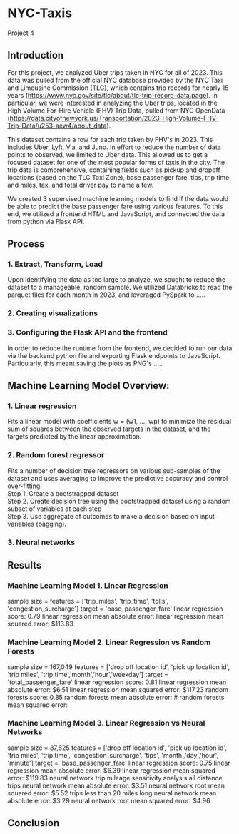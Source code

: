 # NYC-Taxis
Project 4

## Introduction

For this project, we analyzed Uber trips taken in NYC for all of 2023. This data was pulled from the official NYC database provided by the NYC Taxi and Limousine Commission (TLC), which contains trip records for nearly 15 years (https://www.nyc.gov/site/tlc/about/tlc-trip-record-data.page). In particular, we were interested in analyzing the Uber trips, located in the High Volume For-Hire Vehicle (FHV) Trip Data, pulled from NYC OpenData (https://data.cityofnewyork.us/Transportation/2023-High-Volume-FHV-Trip-Data/u253-aew4/about_data).

This dataset contains a row for each trip taken by FHV's in 2023. This includes Uber, Lyft, Via, and Juno. In effort to reduce the number of data points to observed, we limited to Uber data. This allowed us to get a focused dataset for one of the most popular forms of taxis in the city. The trip data is comprehensive, containing fields such as pickup and dropoff locations (based on the TLC Taxi Zone), base passenger fare, tips, trip time and miles, tax, and total driver pay to name a few.

We created 3 supervised machine learning models to find if the data would be able to predict the base passenger fare using various features. To this end, we utilized a frontend HTML and JavaScript, and connected the data from python via Flask API.

## Process

### 1. Extract, Transform, Load
Upon identifying the data as too large to analyze, we sought to reduce the dataset to a manageable, random sample. We utilized Databricks to read the parquet files for each month in 2023, and leveraged PySpark to .....


### 2. Creating visualizations


### 3. Configuring the Flask API and the frontend
In order to reduce the runtime from the frontend, we decided to run our data via the backend python file and exporting Flask endpoints to JavaScript. Particularly, this meant saving the plots as PNG's .....


## Machine Learning Model Overview:

### 1. Linear regression
Fits a linear model with coefficients w = (w1, …, wp) to minimize the residual sum of squares between the observed targets in the dataset, and the targets predicted by the linear approximation.

### 2. Random forest regressor
Fits a number of decision tree regressors on various sub-samples of the dataset and uses averaging to improve the predictive accuracy and control over-fitting.  <br />
Step 1. Create a bootstrapped dataset  <br />
Step 2. Create decision tree using the bootstrapped dataset using a random subset of variables at each step  <br />
Step 3. Use aggregate of outcomes to make a decision based on input variables (bagging). 

### 3. Neural networks

## Results

### Machine Learning Model 1. Linear Regression
sample size = 
features = ['trip_miles', 'trip_time', 'tolls', 'congestion_surcharge']
target = 'base_passenger_fare'
linear regression score: 0.79
linear regression mean absolute error: 
linear regression mean squared error: $113.83

### Machine Learning Model 2. Linear Regression vs Random Forests
sample size = 167,049
features = ['drop off location id', 'pick up location id', 'trip miles', 'trip time','month','hour','weekday']
target = 'total_passenger_fare'
linear regression score: 0.81
linear regression mean absolute error: $6.51
linear regression mean squared error: $117.23
random forests score: 0.85
random forests mean absolute error: #
random forests mean squared error: 

### Machine Learning Model 3. Linear Regression vs Neural Networks
sample size = 87,825
features = ['drop off location id', 'pick up location id', 'trip miles', 'trip time', 'congestion_surcharge', 'tips', 'month','day','hour', 'minute']
target = 'base_passenger_fare'
linear regression score: 0.75
linear regression mean absolute error: $6.39
linear regression mean squared error: $119.83
neural network trip mileage sensitivity analysis
all distance trips
neural network mean absolute error: $3.51
neural network root mean squared error: $5.52
trips less than 20 miles long
neural network mean absolute error: $3.29
neural network root mean squared error: $4.96

## Conclusion